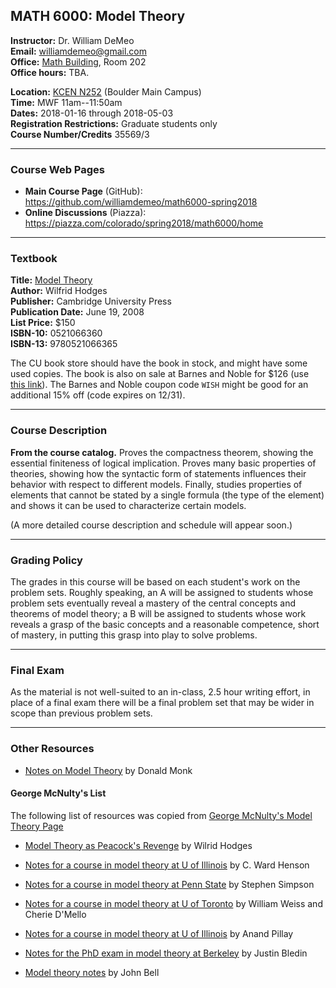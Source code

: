 
## MATH 6000: Model Theory

**Instructor:**  Dr. William DeMeo    
**Email:** [williamdemeo@gmail.com](mailto:williamdemeo@gmail.com)   
**Office:** [Math Building](https://www.google.com/maps/place/Mathematics+Building,+Boulder,+CO+80305/@40.0077558,-105.2651941,18z/data=!3m1!4b1!4m5!3m4!1s0x876bedcb63fc434b:0x103526dd5cc47ed7!8m2!3d40.0077558!4d-105.2645434), Room 202   
**Office hours:** TBA.    

**Location:** [KCEN N252](https://www.colorado.edu/map/?id=336&mrkIid=193914)   (Boulder Main Campus)  
**Time:** MWF 11am--11:50am   
**Dates:** 2018-01-16 through 2018-05-03    
**Registration Restrictions:**  Graduate students only  
**Course Number/Credits** 35569/3    

-------------------------------------------------------

### Course Web Pages

- **Main Course Page** (GitHub):  
  https://github.com/williamdemeo/math6000-spring2018  
- **Online Discussions** (Piazza):   
  https://piazza.com/colorado/spring2018/math6000/home

-------------------------------------------

### Textbook

**Title:** [Model Theory](https://www.barnesandnoble.com/w/model-theory-wilfrid-hodges/1100952573)  
**Author:** Wilfrid Hodges  
**Publisher:** Cambridge University Press  
**Publication Date:** June 19, 2008  
**List Price:** $150  
**ISBN-10:** 0521066360  
**ISBN-13:** 9780521066365  

The CU book store should have the book in stock, and might have some used copies.
The book is also on sale at Barnes and Noble for $126 (use [this link](https://www.barnesandnoble.com/w/model-theory-wilfrid-hodges/1100952573)).
The Barnes and Noble coupon code `WISH` might be good for an additional 15% off (code expires on 12/31).

-----------------------------------------------------------


### Course Description

**From the course catalog.** Proves the compactness theorem, showing the essential 
finiteness of logical implication. Proves many basic properties of theories, 
showing how the syntactic form of statements influences their behavior with 
respect to different models. Finally, studies properties of elements that cannot 
be stated by a single formula (the type of the element) and shows it can be used 
to characterize certain models.

(A more detailed course description and schedule will appear soon.)

----------------------------------------------------

### Grading Policy
The grades in this course will be based on each student's work on the problem 
sets. Roughly speaking, an A will be assigned to students whose problem sets 
eventually reveal a mastery of the central concepts and theorems of model 
theory; a B will be assigned to students whose work reveals a grasp of the 
basic concepts and a reasonable competence, short of mastery, in putting 
this grasp into play to solve problems.

------------------------------------------------------------------

### Final Exam
As the material is not well-suited to an in-class, 2.5 hour writing effort, 
in place of a final exam there will be a final problem set that may be wider 
in scope than previous problem sets.

------------------------------------------------------------

### Other Resources

+ [Notes on Model Theory](http://euclid.colorado.edu/~monkd/m6000.pdf) by Donald Monk
 
#### George McNulty's List

The following list of resources was copied from [George McNulty's Model Theory Page](http://people.math.sc.edu/mcnulty/762/index.html)

+ [Model Theory as Peacock's Revenge](./notes/Hodges.pdf) by Wilrid
Hodges

+ [Notes for a course in model theory at U of Illinois](./notes/Henson.pdf) by C. Ward Henson

+ [Notes for a course in model theory at Penn State](./notes/Simpson.pdf) by Stephen Simpson

+ [Notes for a course in model theory at U of Toronto](./notes/WeissDMello.pdf) by William Weiss and Cherie D'Mello

+ [Notes for a course in model theory at U of Illinois](./notes/Pillay.pdf) by Anand Pillay

+ [Notes for the PhD exam in model theory at Berkeley](./notes/Bledin.pdf) by Justin Bledin

+ [Model theory notes](./notes/Bell.pdf) by John Bell
